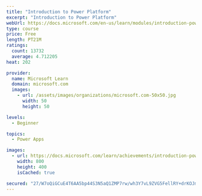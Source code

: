 ```yaml
---
title: "Introduction to Power Platform"
excerpt: "Introduction to Power Platform"
webUrl: https://docs.microsoft.com/en-us/learn/modules/introduction-power-platform/
type: course
price: Free
length: PT21M
ratings:
  count: 13732
  average: 4.712205
heat: 202

provider:
  name: Microsoft Learn
  domain: microsoft.com
  images:
    - url: /assets/images/organizations/microsoft.com-50x50.jpg
      width: 50
      height: 50

levels:
  - Beginner

topics:
  - Power Apps

images:
  - url: https://docs.microsoft.com/learn/achievements/introduction-power-platform-social.png
    width: 800
    height: 400
    isCached: true

secured: "27/W7oQiGCuE4T6AA5bp44S3N5aQ1ZMP7rw/wh3Y7vL9ZVG5FellRY+drKOJm3cAEj4R0NrHymVatpsWQgUZ+cCjO+1hh4lfDf8ZbgaYeMhzOAH5dPvsK1kIFOSDQhLMFG3xHQB6zZPB8FtNPGxI6CUVxt6GD52zjfVFf6rZ6iNrFy8N+5Q0PthX834dAPgYmHfP5dC7YqbWR5rUM53k/PLN7yDVbMGzuXslFa00hT+6pR5j9BGg8Fu2AfUJ+KJABA6OwvGU0q3EbylxcIFiyUuYXbAL0Wv3EJiOGmEh7ksV9d3jvSj2o/u5fjLwdFcxuluqGThwS6sti2wFJtRgvBpNS94A28uwy1LshrnuZXzdzmHMvhPPPg6DEH0rUd/tPMbt/s1cZqv1BiiTDHizng==;IwIlMGzQvtg0z1HIwdCbfQ=="
---
```


